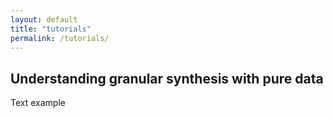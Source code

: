 ```yaml
---
layout: default
title: "tutorials"
permalink: /tutorials/
---
```


## Understanding granular synthesis with pure data

Text example
